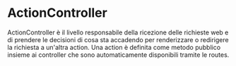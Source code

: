 # ActionController
ActionController è il livello responsabile della ricezione delle richieste web e di prendere le decisioni di cosa sta accadendo per renderizzare o redirigere la richiesta a un'altra action.
Una action è definita come metodo pubblico insieme ai controller che sono automaticamente disponibili tramite le routes.
